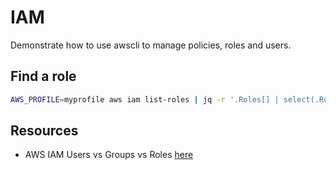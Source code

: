 # IAM

Demonstrate how to use awscli to manage policies, roles and users.  

## Find a role

```sh
AWS_PROFILE=myprofile aws iam list-roles | jq -r '.Roles[] | select(.RoleName | test(".*_mypattern"))'
```

## Resources

* AWS IAM Users vs Groups vs Roles [here](https://www.learnaws.org/2022/09/27/aws-iam-roles-vs-groups/)  
